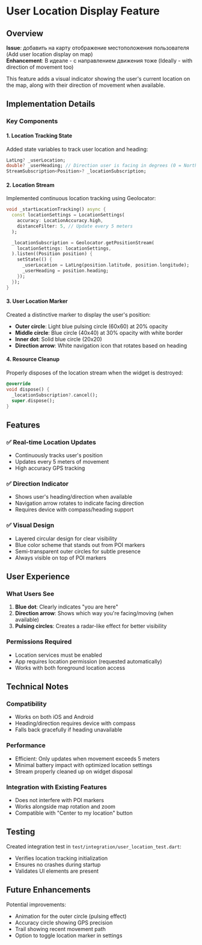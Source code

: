 # User Location Display Feature

## Overview
**Issue**: добавить на карту отображение местоположения пользователя (Add user location display on map)  
**Enhancement**: В идеале - с направлением движения тоже (Ideally - with direction of movement too)

This feature adds a visual indicator showing the user's current location on the map, along with their direction of movement when available.

## Implementation Details

### Key Components

#### 1. Location Tracking State
Added state variables to track user location and heading:
```dart
LatLng? _userLocation;
double? _userHeading; // Direction user is facing in degrees (0 = North)
StreamSubscription<Position>? _locationSubscription;
```

#### 2. Location Stream
Implemented continuous location tracking using Geolocator:
```dart
void _startLocationTracking() async {
  const locationSettings = LocationSettings(
    accuracy: LocationAccuracy.high,
    distanceFilter: 5, // Update every 5 meters
  );

  _locationSubscription = Geolocator.getPositionStream(
    locationSettings: locationSettings,
  ).listen((Position position) {
    setState(() {
      _userLocation = LatLng(position.latitude, position.longitude);
      _userHeading = position.heading;
    });
  });
}
```

#### 3. User Location Marker
Created a distinctive marker to display the user's position:
- **Outer circle**: Light blue pulsing circle (60x60) at 20% opacity
- **Middle circle**: Blue circle (40x40) at 30% opacity with white border
- **Inner dot**: Solid blue circle (20x20)
- **Direction arrow**: White navigation icon that rotates based on heading

#### 4. Resource Cleanup
Properly disposes of the location stream when the widget is destroyed:
```dart
@override
void dispose() {
  _locationSubscription?.cancel();
  super.dispose();
}
```

## Features

### ✅ Real-time Location Updates
- Continuously tracks user's position
- Updates every 5 meters of movement
- High accuracy GPS tracking

### ✅ Direction Indicator
- Shows user's heading/direction when available
- Navigation arrow rotates to indicate facing direction
- Requires device with compass/heading support

### ✅ Visual Design
- Layered circular design for clear visibility
- Blue color scheme that stands out from POI markers
- Semi-transparent outer circles for subtle presence
- Always visible on top of POI markers

## User Experience

### What Users See
1. **Blue dot**: Clearly indicates "you are here"
2. **Direction arrow**: Shows which way you're facing/moving (when available)
3. **Pulsing circles**: Creates a radar-like effect for better visibility

### Permissions Required
- Location services must be enabled
- App requires location permission (requested automatically)
- Works with both foreground location access

## Technical Notes

### Compatibility
- Works on both iOS and Android
- Heading/direction requires device with compass
- Falls back gracefully if heading unavailable

### Performance
- Efficient: Only updates when movement exceeds 5 meters
- Minimal battery impact with optimized location settings
- Stream properly cleaned up on widget disposal

### Integration with Existing Features
- Does not interfere with POI markers
- Works alongside map rotation and zoom
- Compatible with "Center to my location" button

## Testing

Created integration test in `test/integration/user_location_test.dart`:
- Verifies location tracking initialization
- Ensures no crashes during startup
- Validates UI elements are present

## Future Enhancements

Potential improvements:
- Animation for the outer circle (pulsing effect)
- Accuracy circle showing GPS precision
- Trail showing recent movement path
- Option to toggle location marker in settings
